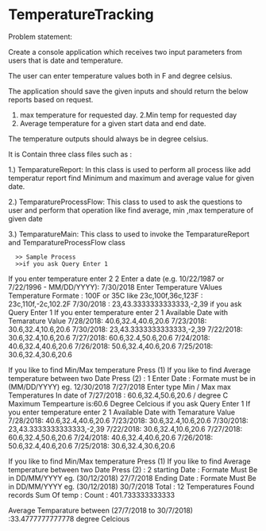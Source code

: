 # TemperatureTracking
Problem statement:

Create a console application which receives two input parameters from users that is date and temperature.

The user can enter temperature values both in F and degree celsius.

The application should save the given inputs and should return the below reports based on request.
1. max temperature for requested day.
2.Min temp for requested day
3. Average temperature for a given start data and end date.

The temperature outputs should always be in degree celsius.


It is Contain three class files such as :
 
 1.) TemparatureReport:
      In this class is used to perform all process like add temperatur report find Minimum and maximum and average value for given date.
      
 2.) TemparatureProcessFlow:
      This class to used to ask the questions to user and perform that operation like find average, min ,max  temperature of given date
  
 3.) TemparatureMain:
      This class to used to invoke the  TemparatureReport and TemparatureProcessFlow class
      
      >> Sample Process
      >>if you ask Query Enter 1
If you enter temperature enter 2
2
Enter a date (e.g. 10/22/1987 or 7/22/1996 - MM/DD/YYYY):
7/30/2018
Enter Temperature VAlues
 Temperature Formate : 100F or 35C  like 23c,100f,36c,123F :
23c,110f,-2c,102.2F
7/30/2018 : 23,43.3333333333333,-2,39
if you ask Query Enter 1
If you enter temperature enter 2
1
Available Date with Temarature Value
7/28/2018: 40.6,32.4,40.6,20.6
7/23/2018: 30.6,32.4,10.6,20.6
7/30/2018: 23,43.3333333333333,-2,39
7/22/2018: 30.6,32.4,10.6,20.6
7/27/2018: 60.6,32.4,50.6,20.6
7/24/2018: 40.6,32.4,40.6,20.6
7/26/2018: 50.6,32.4,40.6,20.6
7/25/2018: 30.6,32.4,30.6,20.6

If you like to find Min/Max temperature Press (1)
If you like to find Average temperature between two Date Press (2)  :
1
Enter Date  : Formate must be in (MM/DD/YYYY) eg. 12/30/2018
7/27/2018
Enter type Min / Max
max
Temperatures In date of 7/27/2018 : 60.6,32.4,50.6,20.6 / degree C
Maximum Tempearture is:60.6 Degree Celcious
if you ask Query Enter 1
If you enter temperature enter 2
1
Available Date with Temarature Value
7/28/2018: 40.6,32.4,40.6,20.6
7/23/2018: 30.6,32.4,10.6,20.6
7/30/2018: 23,43.3333333333333,-2,39
7/22/2018: 30.6,32.4,10.6,20.6
7/27/2018: 60.6,32.4,50.6,20.6
7/24/2018: 40.6,32.4,40.6,20.6
7/26/2018: 50.6,32.4,40.6,20.6
7/25/2018: 30.6,32.4,30.6,20.6

If you like to find Min/Max temperature Press (1)
If you like to find Average temperature between two Date Press (2)  :
2
starting Date : Formate Must Be in DD/MM/YYYY eg. (30/12/2018)
27/7/2018
Ending Date : Formate Must Be in DD/MM/YYYY eg. (30/12/2018)
30/7/2018
Total : 12 Temperatures Found records
 Sum Of temp : Count : 401.733333333333

Average Temparature between (27/7/2018 to 30/7/2018) :33.4777777777778 degree Celcious

      
